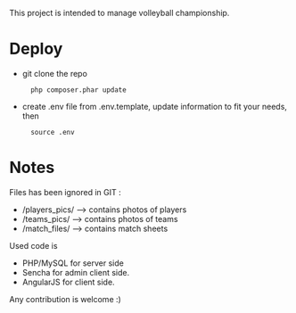 This project is intended to manage volleyball championship.

Deploy
======
* git clone the repo

        php composer.phar update
* create .env file from .env.template, update information to fit your needs, then

        source .env

Notes
=====

Files has been ignored in GIT : 
- /players_pics/ --> contains photos of players
- /teams_pics/ --> contains photos of teams
- /match_files/ --> contains match sheets

Used code is 

- PHP/MySQL for server side
- Sencha for admin client side.
- AngularJS for client side.

Any contribution is welcome :)